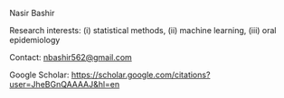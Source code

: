 Nasir Bashir

Research interests: (i) statistical methods, (ii) machine learning, (iii) oral epidemiology

Contact: nbashir562@gmail.com

Google Scholar: https://scholar.google.com/citations?user=JheBGnQAAAAJ&hl=en
